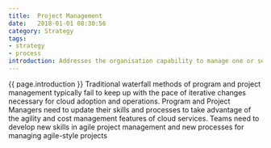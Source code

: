 ```yaml
---
title:  Project Management
date:   2018-01-01 08:30:56
category: Strategy
tags:
- strategy
- process
introduction: Addresses the organisation capability to manage one or several related projects to improve organisational performance and complete the projects on time and on budget. 
---
```


{{ page.introduction }}
Traditional waterfall methods of program and project management typically fail
to keep up with the pace of iterative changes necessary for cloud adoption and
operations. Program and Project Managers need to update their skills and
processes to take advantage of the agility and cost management features of
cloud services. Teams need to develop new skills in agile project management
and new processes for managing agile-style projects